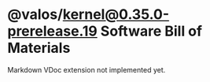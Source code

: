# @valos/kernel@0.35.0-prerelease.19 Software Bill of Materials

Markdown VDoc extension not implemented yet.
